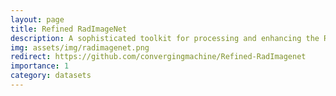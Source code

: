 ```yaml
---
layout: page
title: Refined RadImageNet
description: A sophisticated toolkit for processing and enhancing the RadImageNet medical imaging dataset, featuring advanced data organization and model benchmarking capabilities. This conversion tool transforms raw radiological images into a refined and stratified structure, optimized for deep learning applications.
img: assets/img/radimagenet.png
redirect: https://github.com/convergingmachine/Refined-RadImagenet
importance: 1
category: datasets
---
```

